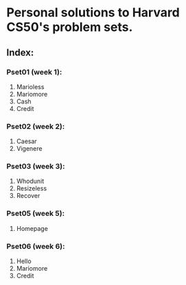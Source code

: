 # Personal solutions to Harvard CS50's problem sets.

## Index:

### Pset01 (week 1):
1. Marioless
2. Mariomore
3. Cash
4. Credit
  
### Pset02 (week 2):
1. Caesar
2. Vigenere

### Pset03 (week 3):
1. Whodunit
2. Resizeless
3. Recover

### Pset05 (week 5):
1. Homepage

### Pset06 (week 6):
1. Hello
2. Mariomore
3. Credit
